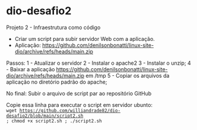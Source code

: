 # dio-desafio2
Projeto 2 - Infraestrutura como código

- Criar um script para subir servidor Web com a aplicação.
- Aplicação: https://github.com/denilsonbonatti/linux-site-dio/archive/refs/heads/main.zip

Passos:
 1 - Atualizar o servidor
 2 - Instalar o apache2
 3 - Instalar o unzip;
 4 - Baixar a aplicação https://github.com/denilsonbonatti/linux-site-dio/archive/refs/heads/main.zip em /tmp
 5 - Copiar os arquivos da aplicação no diretório padrão do apache;

No final: Subir o arquivo de script par ao repositório GitHub

Copie essa linha para executar o script em servidor ubunto:
<code>
wget https://github.com/williandrade82/dio-desafio2/blob/main/script2.sh ; chmod +x script2.sh ; ./script2.sh
</code>
